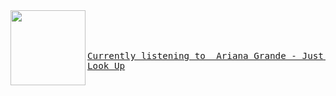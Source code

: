 

<img align="left" width="120" height="120" src="https:&#x2F;&#x2F;lastfm.freetls.fastly.net&#x2F;i&#x2F;u&#x2F;174s&#x2F;531ea91c57f49644e8fa7f5d47d06339.jpg">

<big><pre>

[`Currently listening to  Ariana Grande - Just Look Up`](https://google.com/)
</pre></big>
